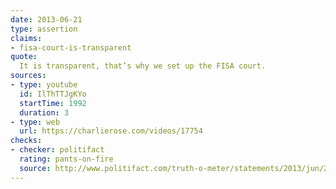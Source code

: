 ```yaml
---
date: 2013-06-21
type: assertion
claims:
- fisa-court-is-transparent
quote:
  It is transparent, that’s why we set up the FISA court.
sources:
- type: youtube
  id: IlThTTJgKYo
  startTime: 1992
  duration: 3
- type: web
  url: https://charlierose.com/videos/17754
checks:
- checker: politifact
  rating: pants-on-fire
  source: http://www.politifact.com/truth-o-meter/statements/2013/jun/21/barack-obama/barack-obama-says-foreign-intelligence-surveillanc/
---
```

